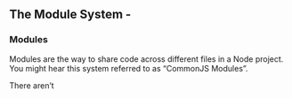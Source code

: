 ## The Module System -

### Modules
Modules are the way to share code across different files in a Node project.
You might hear this system referred to as “CommonJS Modules”.

There aren’t ***<script>*** tags in the Node ecosystem, so you have to include other files by exporting/importing explicitly.

### Importing a Project File
All imports use the ***require*** keyword.

To import a local project file, specify a ***relative path*** to that file:
_demo/modules/other.js_
```js
const usefulStuff = require("./usefulStuff");

const results = usefulStuff.add(2, 3);

console.log(results);
```
- This usually means `./` for current directory or `../` for parent directory
- You don’t need to include the file extension for `.js` and `.json` files.

### Importing a Library
To import a built-in module or NPM package, simply exclude the relative path.

_demo/modules/google.js_
```js
const axios = require('axios');

axios.get('http://google.com').then(function(resp) {
  console.log(resp.data.slice(0, 80), '...');
});
```
Node will look in its includes core modules and ***node_modules***.

### Destructuring Imports
When importing an object, it is possible to destructure into variables:

_demo/modules/other2.js_
```js
const { add, User } = require('./usefulStuff');

const results = add(2, 3);

console.log(results);
```

### Exporting from a File
Use built-in ***module.exports*** to explicitly export things from a file.

_demo/modules/usefulStuff.js_
```js
const MY_GLOBAL = 42;

function add(x, y) {
  return x + y;
}

class User {
  constructor(name, username) {
    this.name = name;
    this.username = username;
  }
}

const notNeededElsewhere = 'nope'; // I don't get exported!

// export an object
module.exports = {
  MY_GLOBAL: MY_GLOBAL,
  add: add,
  User: User
};
```

### module.exports
Normally ***module.exports*** is an object; this can export multiple things.

But you can actually set it to whatever you want:
_in one file_
```js
module.exports = function() {
  console.log('hello welcome to Node.js');
}
```

_in another file_
```
const sayHello = require('./example');

sayHello();
// hello
```

### Modules Summary
Export contents of files with module.exports (which is usually an object)
Import contents of local files using the require keyword with a relative path
Import libraries using require keyword without path—just the library name
